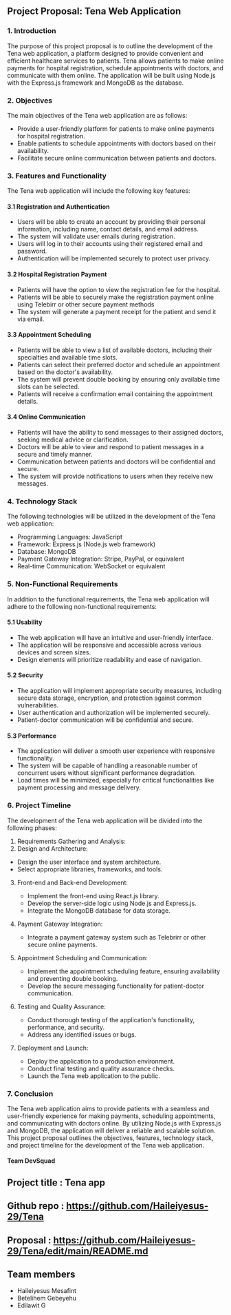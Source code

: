 ## Project Proposal: Tena Web Application

### 1. Introduction
The purpose of this project proposal is to outline the development of the Tena web application, a platform designed to provide convenient and efficient healthcare services to patients. Tena allows patients to make online payments for hospital registration, schedule appointments with doctors, and communicate with them online. The application will be built using Node.js with the Express.js framework and MongoDB as the database.

### 2. Objectives
The main objectives of the Tena web application are as follows:
- Provide a user-friendly platform for patients to make online payments for hospital registration.
- Enable patients to schedule appointments with doctors based on their availability.
- Facilitate secure online communication between patients and doctors.

### 3. Features and Functionality
The Tena web application will include the following key features:

#### 3.1 Registration and Authentication
- Users will be able to create an account by providing their personal information, including name, contact details, and email address.
- The system will validate user emails during registration.
- Users will log in to their accounts using their registered email and password.
- Authentication will be implemented securely to protect user privacy.

#### 3.2 Hospital Registration Payment
- Patients will have the option to view the registration fee for the hospital.
- Patients will be able to securely make the registration payment online using Telebirr or other secure payment methods
- The system will generate a payment receipt for the patient and send it via email.

#### 3.3 Appointment Scheduling
- Patients will be able to view a list of available doctors, including their specialties and available time slots.
- Patients can select their preferred doctor and schedule an appointment based on the doctor's availability.
- The system will prevent double booking by ensuring only available time slots can be selected.
- Patients will receive a confirmation email containing the appointment details.

#### 3.4 Online Communication
- Patients will have the ability to send messages to their assigned doctors, seeking medical advice or clarification.
- Doctors will be able to view and respond to patient messages in a secure and timely manner.
- Communication between patients and doctors will be confidential and secure.
- The system will provide notifications to users when they receive new messages.

### 4. Technology Stack
The following technologies will be utilized in the development of the Tena web application:
- Programming Languages: JavaScript
- Framework: Express.js (Node.js web framework)
- Database: MongoDB
- Payment Gateway Integration: Stripe, PayPal, or equivalent
- Real-time Communication: WebSocket or equivalent

### 5. Non-Functional Requirements
In addition to the functional requirements, the Tena web application will adhere to the following non-functional requirements:

#### 5.1 Usability
- The web application will have an intuitive and user-friendly interface.
- The application will be responsive and accessible across various devices and screen sizes.
- Design elements will prioritize readability and ease of navigation.

#### 5.2 Security
- The application will implement appropriate security measures, including secure data storage, encryption, and protection against common vulnerabilities.
- User authentication and authorization will be implemented securely.
- Patient-doctor communication will be confidential and secure.

#### 5.3 Performance
- The application will deliver a smooth user experience with responsive functionality.
- The system will be capable of handling a reasonable number of concurrent users without significant performance degradation.
- Load times will be minimized, especially for critical functionalities like payment processing and message delivery.

### 6. Project Timeline
The development of the Tena web application will be divided into the following phases:

1. Requirements Gathering and Analysis:
 2. Design and Architecture:
   - Design the user interface and system architecture.
   - Select appropriate libraries, frameworks, and tools.

3. Front-end and Back-end Development:
   - Implement the front-end using React.js library.
   - Develop the server-side logic using Node.js and Express.js.
   - Integrate the MongoDB database for data storage.

4. Payment Gateway Integration:
   - Integrate a payment gateway system such as Telebrirr or other secure online payments.

5. Appointment Scheduling and Communication:
   - Implement the appointment scheduling feature, ensuring availability and preventing double booking.
   - Develop the secure messaging functionality for patient-doctor communication.

6. Testing and Quality Assurance:
   - Conduct thorough testing of the application's functionality, performance, and security.
   - Address any identified issues or bugs.

7. Deployment and Launch:
   - Deploy the application to a production environment.
   - Conduct final testing and quality assurance checks.
   - Launch the Tena web application to the public.

### 7. Conclusion
The Tena web application aims to provide patients with a seamless and user-friendly experience for making payments, scheduling appointments, and communicating with doctors online. By utilizing Node.js with Express.js and MongoDB, the application will deliver a reliable and scalable solution. This project proposal outlines the objectives, features, technology stack, and project timeline for the development of the Tena web application.

#### Team DevSquad
## Project title : Tena app
## Github repo : https://github.com/Haileiyesus-29/Tena
## Proposal : https://github.com/Haileiyesus-29/Tena/edit/main/README.md
## Team members
 - Haileiyesus Mesafint
 - Betelihem Gebeyehu
 - Edilawit G
 
